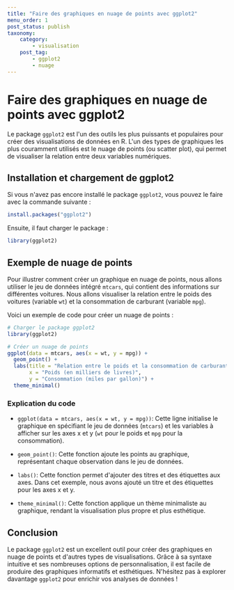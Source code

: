 ```yaml
---
title: "Faire des graphiques en nuage de points avec ggplot2"
menu_order: 1
post_status: publish
taxonomy:
    category:
        - visualisation
    post_tag:
        - ggplot2
        - nuage
---
```


# Faire des graphiques en nuage de points avec ggplot2

Le package `ggplot2` est l'un des outils les plus puissants et populaires pour créer des visualisations de données en R. L'un des types de graphiques les plus couramment utilisés est le nuage de points (ou scatter plot), qui permet de visualiser la relation entre deux variables numériques.

## Installation et chargement de ggplot2

Si vous n'avez pas encore installé le package `ggplot2`, vous pouvez le faire avec la commande suivante :

```R
install.packages("ggplot2")
```

Ensuite, il faut charger le package :

```R
library(ggplot2)
```

## Exemple de nuage de points

Pour illustrer comment créer un graphique en nuage de points, nous allons utiliser le jeu de données intégré `mtcars`, qui contient des informations sur différentes voitures. Nous allons visualiser la relation entre le poids des voitures (variable `wt`) et la consommation de carburant (variable `mpg`).

Voici un exemple de code pour créer un nuage de points :

```R
# Charger le package ggplot2
library(ggplot2)

# Créer un nuage de points
ggplot(data = mtcars, aes(x = wt, y = mpg)) +
  geom_point() +
  labs(title = "Relation entre le poids et la consommation de carburant",
       x = "Poids (en milliers de livres)",
       y = "Consommation (miles par gallon)") +
  theme_minimal()
```

### Explication du code

- `ggplot(data = mtcars, aes(x = wt, y = mpg))`: Cette ligne initialise le graphique en spécifiant le jeu de données (`mtcars`) et les variables à afficher sur les axes x et y (`wt` pour le poids et `mpg` pour la consommation).
  
- `geom_point()`: Cette fonction ajoute les points au graphique, représentant chaque observation dans le jeu de données.

- `labs()`: Cette fonction permet d'ajouter des titres et des étiquettes aux axes. Dans cet exemple, nous avons ajouté un titre et des étiquettes pour les axes x et y.

- `theme_minimal()`: Cette fonction applique un thème minimaliste au graphique, rendant la visualisation plus propre et plus esthétique.

## Conclusion

Le package `ggplot2` est un excellent outil pour créer des graphiques en nuage de points et d'autres types de visualisations. Grâce à sa syntaxe intuitive et ses nombreuses options de personnalisation, il est facile de produire des graphiques informatifs et esthétiques. N'hésitez pas à explorer davantage `ggplot2` pour enrichir vos analyses de données !

